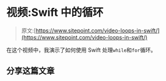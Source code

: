 # 视频:Swift 中的循环

> 原文:[https://www.sitepoint.com/video-loops-in-swift/](https://www.sitepoint.com/video-loops-in-swift/)

在这个视频中，我演示了如何使用 Swift 处理`while`和`for`循环。

## 分享这篇文章
